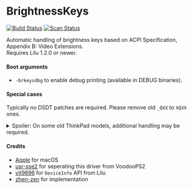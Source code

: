 BrightnessKeys
==============
[![Build Status](https://github.com/acidanthera/BrightnessKeys/workflows/CI/badge.svg?branch=master)](https://github.com/acidanthera/BrightnessKeys/actions) [![Scan Status](https://scan.coverity.com/projects/22193/badge.svg?flat=1)](https://scan.coverity.com/projects/22193)

Automatic handling of brightness keys based on ACPI Specification, Appendix B: Video Extensions.  
Requires Lilu 1.2.0 or newer.

#### Boot arguments
- `-brkeysdbg` to enable debug printing (available in DEBUG binaries).

#### Special cases
Typically no DSDT patches are required. Please remove old `_QXX` to `XQXX` ones.

<details>
<summary>Spoiler: On some old ThinkPad models, additional handling may be required.</summary>
<br>
Here is an example for their "brightness up" EC event.

```
Method (_Q14, 0, NotSerialized)
{
    If (^HKEY.MHKK (0x8000))
    {
        ^HKEY.MHKQ (0x1010)                // Vendor-specific event: TP_HKEY_EV_BRGHT_UP
    }

    If (NBCF) // Whether
    {
        If (VIGD)
        {
            Notify (^^^VID.LCD0, 0x86)     // Send 0x86 "Increase Brightness" to integrated graphics
        }
        Else
        {
            Notify (^^^PEG.VID.LCD0, 0x86) // Send 0x86 "Increase Brightness" to discrete graphics
        }
    }
    Else
    {
        Local0 = BRLV                      // Local variable to store current brightness level
        If ((Local0 != 0x0F))
        {
            Local0++
            BRLV = Local0
        }

        If (VIGD)
        {
            UCMS (0x16)                    // SMI access for integrated graphics
            BRNS ()
        }
        Else
        {
            VBRC (Local0)                  // SMI access for discrete graphics
        }

        ^HKEY.MHKQ (0x6050)                // Vendor-specific event: TP_HKEY_EV_BACKLIGHT_CHANGED
    }
}
```

When `NBCF` is set to zero by default, the method will not notify graphics devices and try to adjust brightness directly. To override that, set `NBCF = 0x01` in SSDT hotpatch, or just replace its declaration using a simple patch.

- For DSDT compiled with older iasl, replace `Name (NBCF, 0x00)` to `Name (NBCF, 0x01)`:  
Find: `08 4E424346 0A 00` `// NameOp "NBCF" BytePrefix "00"`  
Repl: `08 4E424346 0A 01` `// NameOp "NBCF" BytePrefix "01"`

- For DSDT compiled with newer iasl, replace `Name (NBCF, Zero)` to `Name (NBCF, One)`:  
Find: `08 4E424346 00` `// NameOp "NBCF" ZeroOp`  
Repl: `08 4E424346 01` `// NameOp "NBCF" OneOp`
</details>

#### Credits
- [Apple](https://www.apple.com) for macOS
- [usr-sse2](https://github.com/usr-sse2) for seperating this driver from VoodooPS2
- [vit9696](https://github.com/vit9696) for `DeviceInfo` API from Lilu
- [zhen-zen](https://github.com/zhen-zen) for implementation
